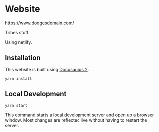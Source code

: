 # Website

https://www.dodgesdomain.com/

Tribes stuff.

Using netlify.

## Installation

This website is built using [Docusaurus 2](https://v2.docusaurus.io/).

```console
yarn install
```

## Local Development

```console
yarn start
```

This command starts a local development server and open up a browser window. Most changes are reflected live without having to restart the server.